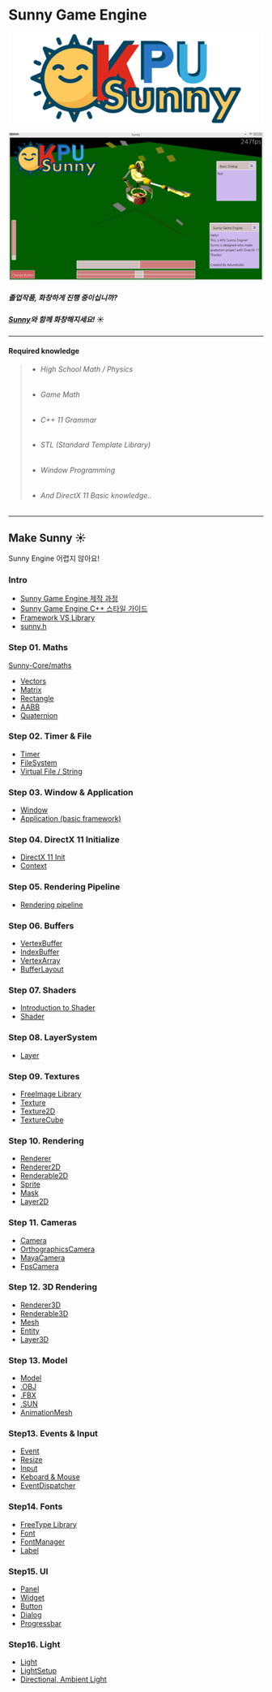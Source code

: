 # Sunny Game Engine

![SunnyLogo](/Resources/SunnyLogo.png?raw=true&date=20180106_a "SunnyLogo")

![SunnyLogo](/Resources/20180316.gif?raw=true&date=20180318_a "preview")

##### 졸업작품, 화창하게 진행 중이십니까?

##### [Sunny](https://github.com/adunStudio/Sunny)와 함께 화창해지세요! :sunny:

---

#### Required knowledge
> - ######  High School Math / Physics
> - ###### Game Math
> - ###### C++ 11 Grammar
> - ###### STL (Standard Template Library)
> - ###### Window Programming
> - ###### And DirectX 11 Basic knowledge..

----

## Make Sunny :sunny:

Sunny Engine 어렵지 않아요!


### Intro
- [Sunny Game Engine 제작 과정](https://github.com/adunStudio/Sunny/blob/master/Make-Sunny/Intro/%EC%A0%9C%EC%9E%91%EA%B3%BC%EC%A0%95.md)
- [Sunny Game Engine C++ 스타일 가이드](https://github.com/adunStudio/Sunny/blob/master/Make-Sunny/Intro/Sunny%20Game%20Engine%20C%2B%2B%20%EC%8A%A4%ED%83%80%EC%9D%BC%20%EA%B0%80%EC%9D%B4%EB%93%9C.md)
- [Framework VS Library](https://github.com/adunStudio/Sunny/blob/master/Make-Sunny/Intro/FrameworkVSLibrary.md)
- [sunny.h](https://github.com/adunStudio/Sunny/blob/master/Sunny-Core/sunny.h)



### Step 01. Maths
[Sunny-Core/maths](https://github.com/adunStudio/Sunny/tree/master/Sunny-Core/maths)
- [Vectors](https://github.com/adunStudio/Sunny/blob/master/Make-Sunny/Step01-Math/01-Vector.md)
- [Matrix](https://github.com/adunStudio/Sunny/blob/master/Make-Sunny/Step01-Math/02-Matrix.md)
- [Rectangle](https://github.com/adunStudio/Sunny/blob/master/Make-Sunny/Step01-Math/03-Rectangle.md)
- [AABB](https://github.com/adunStudio/Sunny/blob/master/Make-Sunny/Step01-Math/04-AABB.md)
- [Quaternion]()

### Step 02. Timer & File
- [Timer](https://github.com/adunStudio/Sunny/blob/master/Make-Sunny/Step02-Timer_File/01-Timer.md)
- [FileSystem](https://github.com/adunStudio/Sunny/blob/master/Make-Sunny/Step02-Timer_File/02-FileSystem.md)
- [Virtual File / String](https://github.com/adunStudio/KPU_Sunny/commit/78e41ce60feaebb41a907aec2bca9ac565d2d324)


### Step 03. Window & Application
- [Window](https://github.com/adunStudio/Sunny/blob/master/Make-Sunny/Step03-Window_Application/01-WIndow.md)
- [Application (basic framework)](https://github.com/adunStudio/Sunny/blob/master/Make-Sunny/Step03-Window_Application/02-Application.md)

### Step 04. DirectX 11 Initialize

- [DirectX 11 Init](https://github.com/adunStudio/KPU_Sunny/blob/master/Make-Sunny/Step04-DirectX_11_Initialize/01-DirectX_11_Init.md)
- [Context](https://github.com/adunStudio/KPU_Sunny/blob/master/Make-Sunny/Step04-DirectX_11_Initialize/02-Context.md)

### Step 05. Rendering Pipeline
- [Rendering pipeline](https://github.com/adunStudio/KPU_Sunny/blob/master/Make-Sunny/Step05-Rendering_pipeline/05-Rendering_pipeline.md)

### Step 06. Buffers
- [VertexBuffer](https://github.com/adunStudio/KPU_Sunny/blob/master/Make-Sunny/Step06-Buffers/01-Vertex_Buffer.md)
- [IndexBuffer](https://github.com/adunStudio/KPU_Sunny/blob/master/Make-Sunny/Step06-Buffers/02-Index_Buffer.md)
- [VertexArray](https://github.com/adunStudio/KPU_Sunny/blob/master/Make-Sunny/Step06-Buffers/03-Vertex_Array.md)
- [BufferLayout](https://github.com/adunStudio/KPU_Sunny/blob/master/Make-Sunny/Step06-Buffers/04-Buffer_Layout.md)

### Step 07. Shaders
- [Introduction to Shader](https://github.com/adunStudio/KPU_Sunny/blob/master/Make-Sunny/Step07-Shaders/01-Intro.md)
- [Shader](https://github.com/adunStudio/KPU_Sunny/blob/master/Make-Sunny/Step07-Shaders/02-Shader.md)

### Step 08. LayerSystem
- [Layer](https://github.com/adunStudio/KPU_Sunny/blob/master/Make-Sunny/Step08-Layer_System/01-LayerSystem.md)

### Step 09. Textures
- [FreeImage Library]()
- [Texture]()
- [Texture2D]()
- [TextureCube]()

### Step 10. Rendering
- [Renderer]()
- [Renderer2D]()
- [Renderable2D]()
- [Sprite]()
- [Mask]()
- [Layer2D]()

### Step 11. Cameras
- [Camera]()
- [OrthographicsCamera]()
- [MayaCamera]()
- [FpsCamera]()

### Step 12. 3D Rendering
- [Renderer3D]()
- [Renderable3D]()
- [Mesh]()
- [Entity]()
- [Layer3D]()

### Step 13. Model
- [Model]()
- [.OBJ]()
- [.FBX]()
- [.SUN]()
- [AnimationMesh]()

### Step13. Events & Input
- [Event]()
- [Resize]()
- [Input]()
- [Keboard & Mouse]()
- [EventDispatcher]()

### Step14. Fonts
- [FreeType Library]()
- [Font]()
- [FontManager]()
- [Label]()

### Step15. UI
- [Panel]()
- [Widget]()
- [Button]()
- [Dialog]()
- [Progressbar]()

### Step16. Light
- [Light]()
- [LightSetup]()
- [Directional, Ambient Light]()
